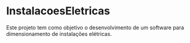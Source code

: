 # InstalacoesEletricas
Este projeto tem como objetivo o desenvolvimento de um software para dimensionamento de instalações elétricas.
